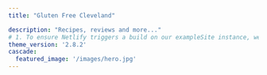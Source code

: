 ```yaml
---
title: "Gluten Free Cleveland"

description: "Recipes, reviews and more..."
# 1. To ensure Netlify triggers a build on our exampleSite instance, we need to change a file in the exampleSite directory.
theme_version: '2.8.2'
cascade:
  featured_image: '/images/hero.jpg'
---
```


